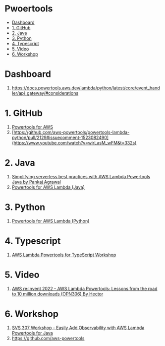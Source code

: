 <h1>Pwoertools</h1>

<!-- TOC -->

- [Dashboard](#dashboard)
- [1. GitHub](#1-github)
- [2. Java](#2-java)
- [3. Python](#3-python)
- [4. Typescript](#4-typescript)
- [5. Video](#5-video)
- [6. Workshop](#6-workshop)

<!-- /TOC -->

# Dashboard

1. https://docs.powertools.aws.dev/lambda/python/latest/core/event_handler/api_gateway/#considerations

# 1. GitHub

1. [Powertools for AWS](https://github.com/aws-powertools)
1. [https://github.com/aws-powertools/powertools-lambda-python/pull/2129#issuecomment-1523082490](https://www.youtube.com/watch?v=wirLasM_wFM&t=332s)

# 2. Java

1. [Simplifying serverless best practices with AWS Lambda Powertools Java by Pankaj Agrawal](https://aws.amazon.com/blogs/opensource/simplifying-serverless-best-practices-with-aws-lambda-powertools-java/)
1. [Powertools for AWS Lambda (Java)](https://docs.powertools.aws.dev/lambda/java/)

# 3. Python

1. [Powertools for AWS Lambda (Python)](https://docs.powertools.aws.dev/lambda/python/latest/)

# 4. Typescript

1. [AWS Lambda Powertools for TypeScript Workshop](https://github.com/aws-samples/powertools-for-aws-lambda-workshop)

# 5. Video

1. [AWS re:Invent 2022 - AWS Lambda Powertools: Lessons from the road to 10 million downloads (OPN306) By Hector](https://www.youtube.com/watch?v=dH2GP6Lydj8)

# 6. Workshop

1. [SVS 307 Workshop - Easily Add Observability with AWS Lambda Powertools for Java](https://catalog.us-east-1.prod.workshops.aws/workshops/a7011c82-e4af-4a52-80fa-fcd61f1dacd9/en-US/introduction)
1. https://github.com/aws-powertools